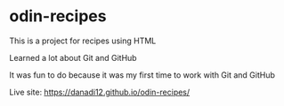 # odin-recipes

This is a project for recipes using HTML

Learned a lot about Git and GitHub

It was fun to do because it was my first time to work with Git and GitHub

Live site: https://danadi12.github.io/odin-recipes/

